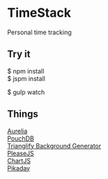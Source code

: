 # TimeStack

Personal time tracking

## Try it
$ npm install  
$ jspm install  
  
$ gulp watch

## Things

[Aurelia](http://aurelia.io/)  
[PouchDB](https://github.com/pouchdb/pouchdb)   
[Trianglify Background Generator](https://github.com/alssndro/trianglify-background-generator)  
[PleaseJS](https://github.com/Fooidge/PleaseJS)  
[ChartJS](https://github.com/nnnick/Chart.js)  
[Pikaday](https://github.com/dbushell/Pikaday)  

